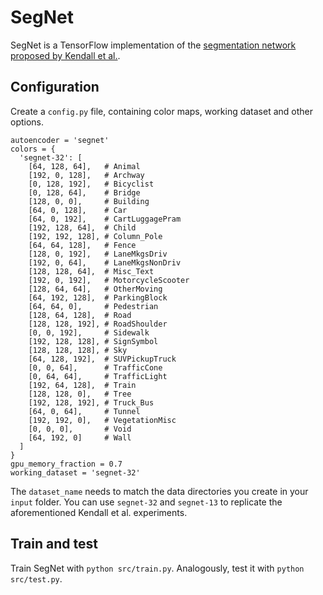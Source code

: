 # SegNet

SegNet is a TensorFlow implementation of the [segmentation network proposed by Kendall et al.](http://mi.eng.cam.ac.uk/projects/segnet/).

## Configuration

Create a `config.py` file, containing color maps, working dataset and other options.

```
autoencoder = 'segnet'
colors = {
  'segnet-32': [
    [64, 128, 64],   # Animal
    [192, 0, 128],   # Archway
    [0, 128, 192],   # Bicyclist
    [0, 128, 64],    # Bridge
    [128, 0, 0],     # Building
    [64, 0, 128],    # Car
    [64, 0, 192],    # CartLuggagePram
    [192, 128, 64],  # Child
    [192, 192, 128], # Column_Pole
    [64, 64, 128],   # Fence
    [128, 0, 192],   # LaneMkgsDriv
    [192, 0, 64],    # LaneMkgsNonDriv
    [128, 128, 64],  # Misc_Text
    [192, 0, 192],   # MotorcycleScooter
    [128, 64, 64],   # OtherMoving
    [64, 192, 128],  # ParkingBlock
    [64, 64, 0],     # Pedestrian
    [128, 64, 128],  # Road
    [128, 128, 192], # RoadShoulder
    [0, 0, 192],     # Sidewalk
    [192, 128, 128], # SignSymbol
    [128, 128, 128], # Sky
    [64, 128, 192],  # SUVPickupTruck
    [0, 0, 64],      # TrafficCone
    [0, 64, 64],     # TrafficLight
    [192, 64, 128],  # Train
    [128, 128, 0],   # Tree
    [192, 128, 192], # Truck_Bus
    [64, 0, 64],     # Tunnel
    [192, 192, 0],   # VegetationMisc
    [0, 0, 0],       # Void
    [64, 192, 0]     # Wall
  ]
}
gpu_memory_fraction = 0.7
working_dataset = 'segnet-32'
```

The `dataset_name` needs to match the data directories you create in your `input` folder.
You can use `segnet-32` and `segnet-13` to replicate the aforementioned Kendall et al. experiments.

## Train and test

Train SegNet with `python src/train.py`. Analogously, test it with `python src/test.py`.
